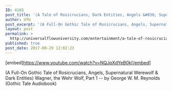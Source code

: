 ```yaml
---
ID: 4165
post_title: '(A Tale of Rosicrucians, Dark Entities, Angels &#038; Supernatural Werewolf) Wagner, the WehrWolf, Part 1'
author: UfU
post_excerpt: '(A Full-On Gothic Tale of Rosicrucians, Angels, Supernatural Werewolf & Dark Entities) Wagner, the Wehr Wolf, Part 1 -- by George W. M. Reynolds (Gothic Tale Audiobook)'
layout: post
permalink: >
  http://universalflowuniversity.com/entertainment/a-tale-of-rosicrucians-dark-entities-angels-supernatural-werewolf-wagner-the-wehrwolf-part-1/
published: true
post_date: 2017-08-29 12:02:23
---
```

[embed]https://www.youtube.com/watch?v=NQJpXdYeB0k[/embed]<br>
<p>(A Full-On Gothic Tale of Rosicrucians, Angels, Supernatural Werewolf & Dark Entities) Wagner, the Wehr Wolf, Part 1 -- by George W. M. Reynolds (Gothic Tale Audiobook)</p>